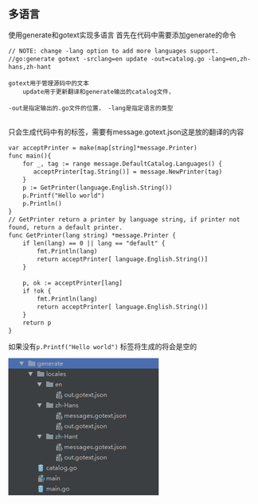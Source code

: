 ## 多语言
使用generate和gotext实现多语言
首先在代码中需要添加generate的命令
```
// NOTE: change -lang option to add more languages support.
//go:generate gotext -srclang=en update -out=catalog.go -lang=en,zh-hans,zh-hant

gotext用于管理源码中的文本
	update用于更新翻译和generate输出的catalog文件，

-out是指定输出的.go文件的位置， -lang是指定语言的类型


```
只会生成代码中有的标签，需要有message.gotext.json这是放的翻译的内容
```
var acceptPrinter = make(map[string]*message.Printer)
func main(){
    for _, tag := range message.DefaultCatalog.Languages() {
       acceptPrinter[tag.String()] = message.NewPrinter(tag)
    }
    p := GetPrinter(language.English.String())
    p.Printf("Hello world")
    p.Println()
}
// GetPrinter return a printer by language string, if printer not found, return a default printer.
func GetPrinter(lang string) *message.Printer {
    if len(lang) == 0 || lang == "default" {
        fmt.Println(lang)
        return acceptPrinter[ language.English.String()]
    }

    p, ok := acceptPrinter[lang]
    if !ok {
        fmt.Println(lang)
        return acceptPrinter[ language.English.String()]
    }
    return p
}
```
如果没有`p.Printf("Hello world")` 标签将生成的将会是空的

![代码的目录结构](../../../.local/static/2020/7/2/Snipaste_2020-08-04_18-23-02.1596536716616.png)